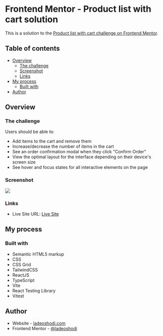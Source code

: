 # Frontend Mentor - Product list with cart solution

This is a solution to the [Product list with cart challenge on Frontend Mentor](https://www.frontendmentor.io/challenges/product-list-with-cart-5MmqLVAp_d).

## Table of contents

- [Overview](#overview)
  - [The challenge](#the-challenge)
  - [Screenshot](#screenshot)
  - [Links](#links)
- [My process](#my-process)
  - [Built with](#built-with)
- [Author](#author)

## Overview

### The challenge

Users should be able to:

- Add items to the cart and remove them
- Increase/decrease the number of items in the cart
- See an order confirmation modal when they click "Confirm Order"
- View the optimal layout for the interface depending on their device's screen size
- See hover and focus states for all interactive elements on the page

### Screenshot

![](./screenshot.jpg)

### Links

- Live Site URL: [Live Site](https://your-live-site-url.com)

## My process

### Built with

- Semantic HTML5 markup
- CSS
- CSS Grid
- TailwindCSS
- ReactJS
- TypeScript
- Vite
- React Testing Library
- Vitest

## Author

- Website - [ladeoshodi.com](https://ladeoshodi.com/)
- Frontend Mentor - [@ladeoshodi](https://www.frontendmentor.io/profile/ladeoshodi)
